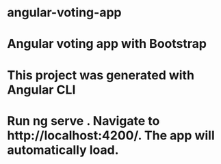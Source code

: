 # angular-voting-app
# Angular voting app with Bootstrap
# This project was generated with Angular CLI
# Run ng serve . Navigate to http://localhost:4200/. The app will automatically load.
